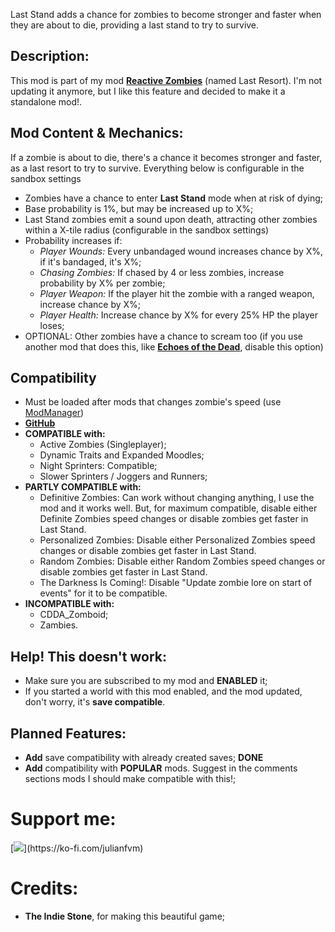 Last Stand adds a chance for zombies to become stronger and faster when they are about to die, providing a last stand to try to survive.

## Description:
This mod is part of my mod [**Reactive Zombies**](https://steamcommunity.com/sharedfiles/filedetails/?id=2969542746) (named Last Resort). I'm not updating it anymore, but I like this feature and decided to make it a standalone mod!.

## Mod Content & Mechanics:
If a zombie is about to die, there's a chance it becomes stronger and faster, as a last resort to try to survive. Everything below is configurable in the sandbox settings
- Zombies have a chance to enter **Last Stand** mode when at risk of dying;
- Base probability is 1%, but may be increased up to X%;
- Last Stand zombies emit a sound upon death, attracting other zombies within a X-tile radius (configurable in the sandbox settings)
- Probability increases if:
    - *Player Wounds:* Every unbandaged wound increases chance by X%, if it's bandaged, it's X%;
    - *Chasing Zombies:* If chased by 4 or less zombies, increase probability by X% per zombie;
    - *Player Weapon:* If the player hit the zombie with a ranged weapon, increase chance by X%;
    - *Player Health:* Increase chance by X% for every 25% HP the player loses;
- OPTIONAL: Other zombies have a chance to scream too (if you use another mod that does this, like [**Echoes of the Dead**](https://steamcommunity.com/sharedfiles/filedetails/?id=3025595058&searchtext=echoes+of+the+dead), disable this option)
    
## Compatibility
- Must be loaded after mods that changes zombie's speed (use [ModManager](https://steamcommunity.com/sharedfiles/filedetails/?id=2694448564))
- [**GitHub**](https://github.com/JaaF97/Reactive-World-Mod-Collection)
- **COMPATIBLE with:**
    - Active Zombies (Singleplayer);
    - Dynamic Traits and Expanded Moodles;
    - Night Sprinters: Compatible;
    - Slower Sprinters / Joggers and Runners;
- **PARTLY COMPATIBLE with:**
    - Definitive Zombies: Can work without changing anything, I use the mod and it works well. But, for maximum compatible, disable either Definite Zombies speed changes or disable zombies get faster in Last Stand.
    - Personalized Zombies: Disable either Personalized Zombies speed changes or disable zombies get faster in Last Stand.
    - Random Zombies: Disable either Random Zombies speed changes or disable zombies get faster in Last Stand.
    - The Darkness Is Coming!: Disable "Update zombie lore on start of events" for it to be compatible.
- **INCOMPATIBLE with:**
    - CDDA_Zomboid;
    - Zambies.

## Help! This doesn't work:
- Make sure you are subscribed to my mod and **ENABLED** it;
- If you started a world with this mod enabled, and the mod updated, don't worry, it's **save compatible**.

## Planned Features:
- **Add** save compatibility with already created saves; **DONE**
- **Add** compatibility with **POPULAR** mods. Suggest in the comments sections mods I should make compatible with this!;

# Support me:
[![](https://storage.ko-fi.com/cdn/brandasset/kofi_bg_tag_dark.png?_gl=1*p432j*_ga*NzY5MDg3NjU4LjE2ODI4NDA5MjU.*_ga_M13FZ7VQ2C*MTY4MjkxMjgyOC4zLjEuMTY4MjkxNDQ5OS41MS4wLjA.)](https://ko-fi.com/julianfvm)

# Credits:
- **The Indie Stone**, for making this beautiful game;
[](https://i.imgur.com/3oySiKz.gif)